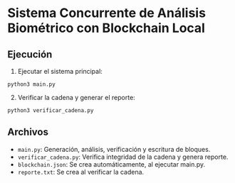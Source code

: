 # Sistema Concurrente de Análisis Biométrico con Blockchain Local

## Ejecución

1. Ejecutar el sistema principal:

```
python3 main.py
```

2. Verificar la cadena y generar el reporte:

```
python3 verificar_cadena.py
```

## Archivos

- `main.py`: Generación, análisis, verificación y escritura de bloques.
- `verificar_cadena.py`: Verifica integridad de la cadena y genera reporte.
- `blockchain.json`: Se crea automáticamente, al ejecutar main.py.
- `reporte.txt`: Se crea al verificar la cadena.
